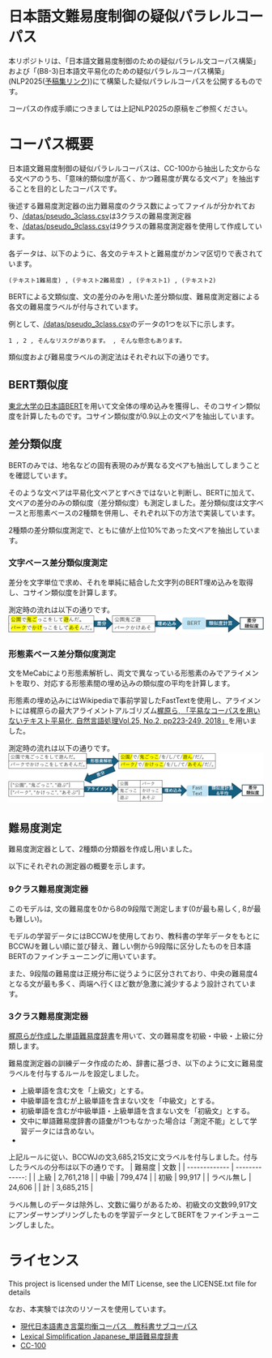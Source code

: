 # 日本語文難易度制御の疑似パラレルコーパス
本リポジトリは、「日本語文難易度制御のための疑似パラレル文コーパス構築」および「(B8-3)日本語文平易化のための疑似パラレルコーパス構築」(NLP2025([予稿集リンク](https://www.anlp.jp/proceedings/annual_meeting/2025/)))にて構築した疑似パラレルコーパスを公開するものです。

コーパスの作成手順につきましては上記NLP2025の原稿をご参照ください。

# コーパス概要
日本語文難易度制御の疑似パラレルコーパスは、CC-100から抽出した文からなる文ペアのうち、「意味的類似度が高く、かつ難易度が異なる文ペア」を抽出することを目的としたコーパスです。

後述する難易度測定器の出力難易度のクラス数によってファイルが分かれており、[/datas/pseudo_3class.csv](/datas/pseudo_3class.csv)は3クラスの難易度測定器を、[/datas/pseudo_9class.csv](/datas/pseudo_9class.csv)は9クラスの難易度測定器を使用して作成しています。

各データは、以下のように、各文のテキストと難易度がカンマ区切りで表されています。

`(テキスト1難易度) , (テキスト2難易度) , (テキスト1) , (テキスト2)`

BERTによる文類似度、文の差分のみを用いた差分類似度、難易度測定器による各文の難易度ラベルが付与されています。

例として、[/datas/pseudo_3class.csv](/datas/pseudo_3class.csv)のデータの1つを以下に示します。

`1 , 2 , そんなリスクがあります。 , そんな懸念もあります。`

類似度および難易度ラベルの測定法はそれぞれ以下の通りです。
## BERT類似度
[東北大学の日本語BERT](https://huggingface.co/tohoku-nlp/bert-base-japanese-whole-word-masking)を用いて文全体の埋め込みを獲得し、そのコサイン類似度を計算したものです。コサイン類似度が0.9以上の文ペアを抽出しています。
## 差分類似度
BERTのみでは、地名などの固有表現のみが異なる文ペアも抽出してしまうことを確認しています。

そのような文ペアは平易化文ペアとすべきではないと判断し、BERTに加えて、文ペアの差分のみの類似度（差分類似度）も測定しました。差分類似度は文字ベースと形態素ベースの2種類を併用し、それぞれ以下の方法で実装しています。 

2種類の差分類似度測定で、ともに値が上位10%であった文ペアを抽出しています。
### 文字ベース差分類似度測定 
差分を文字単位で求め、それを単純に結合した文字列のBERT埋め込みを取得し、コサイン類似度を計算します。 

測定時の流れは以下の通りです。
![文字ベース差分類似度測定概要図](/imgs/diffSim_char.png)

### 形態素ベース差分類似度測定
文をMeCabにより形態素解析し、両文で異なっている形態素のみでアライメントを取り、対応する形態素間の埋め込みの類似度の平均を計算します。 

形態素の埋め込みにはWikipediaで事前学習したFastTextを使用し、アライメントには梶原らの最大アライメントアルゴリズム[梶原ら, 「平易なコーパスを用いないテキスト平易化, 自然言語処理Vol.25, No.2, pp223-249, 2018」](https://www.jstage.jst.go.jp/article/jnlp/25/2/25_223/_pdf/-char/ja)を用いました。

測定時の流れは以下の通りです。
![形態素ベース差分類似度測定概要図](/imgs/diffSim_token.png)
## 難易度測定
難易度測定器として、2種類の分類器を作成し用いました。

以下にそれぞれの測定器の概要を示します。
### 9クラス難易度測定器
このモデルは, 文の難易度を0から8の9段階で測定します(0が最も易しく, 8が最も難しい)。

モデルの学習データにはBCCWJを使用しており、教科書の学年データをもとにBCCWJを難しい順に並び替え、難しい側から9段階に区分したものを日本語BERTのファインチューニングに用いています。

また、9段階の難易度は正規分布に従うように区分されており、中央の難易度4となる文が最も多く、両端へ行くほど数が急激に減少するよう設計されています。 

### 3クラス難易度測定器
[梶原らが作成した単語難易度辞書](https://github.com/Nishihara-Daiki/lsj?tab=readme-ov-file#%E5%B9%B3%E6%98%93%E3%81%AA%E8%A8%80%E3%81%84%E6%8F%9B%E3%81%88%E8%BE%9E%E6%9B%B8)を用いて、文の難易度を初級・中級・上級に分類します。

難易度測定器の訓練データ作成のため、辞書に基づき、以下のように文に難易度ラベルを付与するルールを設定しました。
- 上級単語を含む文を「上級文」とする。
- 中級単語を含むが上級単語を含まない文を「中級文」とする。
- 初級単語を含むが中級単語・上級単語を含まない文を「初級文」とする。
- 文中に単語難易度辞書の語彙が1つもなかった場合は「測定不能」として学習データには含めない。
- 
上記ルールに従い、BCCWJの文3,685,215文に文ラベルを付与しました。付与したラベルの分布は以下の通りです。
| 難易度  | 文数 |
| ------------- | -------------: |
| 上級  | 2,761,218  |
| 中級  | 799,474  |
| 初級  | 99,917  |
| ラベル無し  | 24,606  |
| 計  | 3,685,215  |

ラベル無しのデータは除外し、文数に偏りがあるため、初級文の文数99,917文にアンダーサンプリングしたものを学習データとしてBERTをファインチューニングしました。
 
# ライセンス
This project is licensed under the MIT License, see the LICENSE.txt file for details

なお、本実験では次のリソースを使用しています。
- [現代日本語書き言葉均衡コーパス　教科書サブコーパス](https://clrd.ninjal.ac.jp/bccwj/)
- [Lexical Simplification Japanese_単語難易度辞書](https://github.com/Nishihara-Daiki/lsj?tab=readme-ov-file#%E5%B9%B3%E6%98%93%E3%81%AA%E8%A8%80%E3%81%84%E6%8F%9B%E3%81%88%E8%BE%9E%E6%9B%B8)
- [CC-100](https://data.statmt.org/cc-100/)
